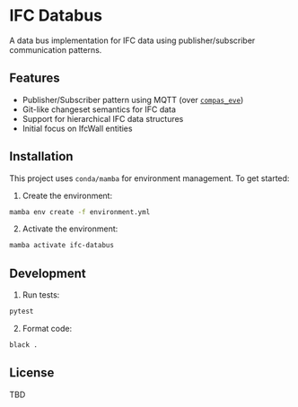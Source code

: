 # IFC Databus

A data bus implementation for IFC data using publisher/subscriber communication patterns.

## Features

- Publisher/Subscriber pattern using MQTT (over [`compas_eve`](https://github.com/compas-dev/compas_eve))
- Git-like changeset semantics for IFC data
- Support for hierarchical IFC data structures
- Initial focus on IfcWall entities

## Installation

This project uses `conda/mamba` for environment management. To get started:

1. Create the environment:
```bash
mamba env create -f environment.yml
```

2. Activate the environment:
```bash
mamba activate ifc-databus
```

## Development

1. Run tests:
```bash
pytest
```

2. Format code:
```bash
black .
```

## License

TBD
